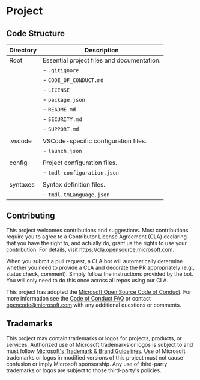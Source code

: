 # Project

## Code Structure

| Directory           | Description                                         |
|---------------------|-----------------------------------------------------|
| Root                | Essential project files and documentation.         |
|                     | - `.gitignore`                                      |
|                     | - `CODE_OF_CONDUCT.md`                             |
|                     | - `LICENSE`                                         |
|                     | - `package.json`                                    |
|                     | - `README.md`                                       |
|                     | - `SECURITY.md`                                     |
|                     | - `SUPPORT.md`                                      |
|                     |
| .vscode             | VSCode-specific configuration files.                |
|                     | - `launch.json`                                     |
|                     |
| config              | Project configuration files.                        |
|                     | - `tmdl-configuration.json`                         |
|                     |
| syntaxes            | Syntax definition files.                            |
|                     | - `tmdl.tmLanguage.json`                            |


## Contributing

This project welcomes contributions and suggestions.  Most contributions require you to agree to a
Contributor License Agreement (CLA) declaring that you have the right to, and actually do, grant us
the rights to use your contribution. For details, visit https://cla.opensource.microsoft.com.

When you submit a pull request, a CLA bot will automatically determine whether you need to provide
a CLA and decorate the PR appropriately (e.g., status check, comment). Simply follow the instructions
provided by the bot. You will only need to do this once across all repos using our CLA.

This project has adopted the [Microsoft Open Source Code of Conduct](https://opensource.microsoft.com/codeofconduct/).
For more information see the [Code of Conduct FAQ](https://opensource.microsoft.com/codeofconduct/faq/) or
contact [opencode@microsoft.com](mailto:opencode@microsoft.com) with any additional questions or comments.

## Trademarks

This project may contain trademarks or logos for projects, products, or services. Authorized use of Microsoft 
trademarks or logos is subject to and must follow 
[Microsoft's Trademark & Brand Guidelines](https://www.microsoft.com/en-us/legal/intellectualproperty/trademarks/usage/general).
Use of Microsoft trademarks or logos in modified versions of this project must not cause confusion or imply Microsoft sponsorship.
Any use of third-party trademarks or logos are subject to those third-party's policies.

